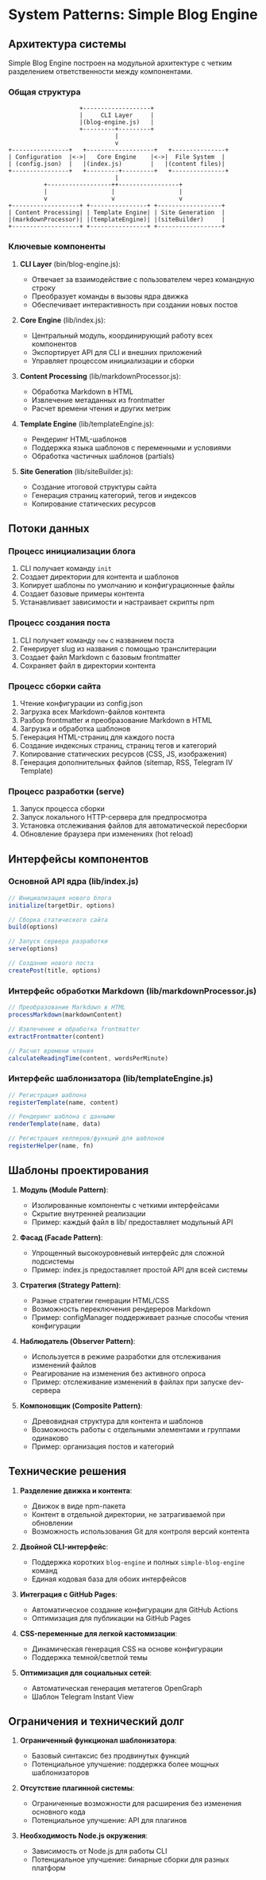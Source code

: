 # System Patterns: Simple Blog Engine

## Архитектура системы

Simple Blog Engine построен на модульной архитектуре с четким разделением ответственности между компонентами.

### Общая структура

```
                    +-------------------+
                    |     CLI Layer     |
                    |(blog-engine.js)   |
                    +---------+---------+
                              |
                              v
+----------------+   +-------------------+   +---------------+
| Configuration  |<->|   Core Engine    |<->|  File System  |
| (config.json)  |   |(index.js)        |   |(content files)|
+----------------+   +---------+---------+   +---------------+
                              |
          +------------------++-----------------+
          |                  |                  |
          v                  v                  v
+-------------------+ +----------------+ +------------------+
| Content Processing| | Template Engine| | Site Generation  |
|(markdownProcessor)| |(templateEngine)| |(siteBuilder)     |
+-------------------+ +----------------+ +------------------+
```

### Ключевые компоненты

1. **CLI Layer** (bin/blog-engine.js): 
   - Отвечает за взаимодействие с пользователем через командную строку
   - Преобразует команды в вызовы ядра движка
   - Обеспечивает интерактивность при создании новых постов

2. **Core Engine** (lib/index.js):
   - Центральный модуль, координирующий работу всех компонентов
   - Экспортирует API для CLI и внешних приложений
   - Управляет процессом инициализации и сборки

3. **Content Processing** (lib/markdownProcessor.js):
   - Обработка Markdown в HTML
   - Извлечение метаданных из frontmatter
   - Расчет времени чтения и других метрик

4. **Template Engine** (lib/templateEngine.js):
   - Рендеринг HTML-шаблонов
   - Поддержка языка шаблонов с переменными и условиями
   - Обработка частичных шаблонов (partials)

5. **Site Generation** (lib/siteBuilder.js):
   - Создание итоговой структуры сайта
   - Генерация страниц категорий, тегов и индексов
   - Копирование статических ресурсов

## Потоки данных

### Процесс инициализации блога

1. CLI получает команду `init`
2. Создает директории для контента и шаблонов
3. Копирует шаблоны по умолчанию и конфигурационные файлы
4. Создает базовые примеры контента
5. Устанавливает зависимости и настраивает скрипты npm

### Процесс создания поста

1. CLI получает команду `new` с названием поста
2. Генерирует slug из названия с помощью транслитерации
3. Создает файл Markdown с базовым frontmatter
4. Сохраняет файл в директории контента

### Процесс сборки сайта

1. Чтение конфигурации из config.json
2. Загрузка всех Markdown-файлов контента
3. Разбор frontmatter и преобразование Markdown в HTML
4. Загрузка и обработка шаблонов
5. Генерация HTML-страниц для каждого поста
6. Создание индексных страниц, страниц тегов и категорий
7. Копирование статических ресурсов (CSS, JS, изображения)
8. Генерация дополнительных файлов (sitemap, RSS, Telegram IV Template)

### Процесс разработки (serve)

1. Запуск процесса сборки
2. Запуск локального HTTP-сервера для предпросмотра
3. Установка отслеживания файлов для автоматической пересборки
4. Обновление браузера при изменениях (hot reload)

## Интерфейсы компонентов

### Основной API ядра (lib/index.js)

```javascript
// Инициализация нового блога
initialize(targetDir, options)

// Сборка статического сайта
build(options)

// Запуск сервера разработки
serve(options)

// Создание нового поста
createPost(title, options)
```

### Интерфейс обработки Markdown (lib/markdownProcessor.js)

```javascript
// Преобразование Markdown в HTML
processMarkdown(markdownContent)

// Извлечение и обработка frontmatter
extractFrontmatter(content)

// Расчет времени чтения
calculateReadingTime(content, wordsPerMinute)
```

### Интерфейс шаблонизатора (lib/templateEngine.js)

```javascript
// Регистрация шаблона
registerTemplate(name, content)

// Рендеринг шаблона с данными
renderTemplate(name, data)

// Регистрация хелперов/функций для шаблонов
registerHelper(name, fn)
```

## Шаблоны проектирования

1. **Модуль (Module Pattern)**:
   - Изолированные компоненты с четкими интерфейсами
   - Скрытие внутренней реализации
   - Пример: каждый файл в lib/ предоставляет модульный API

2. **Фасад (Facade Pattern)**:
   - Упрощенный высокоуровневый интерфейс для сложной подсистемы
   - Пример: index.js предоставляет простой API для всей системы

3. **Стратегия (Strategy Pattern)**:
   - Разные стратегии генерации HTML/CSS
   - Возможность переключения рендереров Markdown
   - Пример: configManager поддерживает разные способы чтения конфигурации

4. **Наблюдатель (Observer Pattern)**:
   - Используется в режиме разработки для отслеживания изменений файлов
   - Реагирование на изменения без активного опроса
   - Пример: отслеживание изменений в файлах при запуске dev-сервера

5. **Компоновщик (Composite Pattern)**:
   - Древовидная структура для контента и шаблонов
   - Возможность работы с отдельными элементами и группами одинаково
   - Пример: организация постов и категорий

## Технические решения

1. **Разделение движка и контента**:
   - Движок в виде npm-пакета
   - Контент в отдельной директории, не затрагиваемой при обновлении
   - Возможность использования Git для контроля версий контента

2. **Двойной CLI-интерфейс**:
   - Поддержка коротких `blog-engine` и полных `simple-blog-engine` команд
   - Единая кодовая база для обоих интерфейсов

3. **Интеграция с GitHub Pages**:
   - Автоматическое создание конфигурации для GitHub Actions
   - Оптимизация для публикации на GitHub Pages

4. **CSS-переменные для легкой кастомизации**:
   - Динамическая генерация CSS на основе конфигурации
   - Поддержка темной/светлой темы

5. **Оптимизация для социальных сетей**:
   - Автоматическая генерация метатегов OpenGraph
   - Шаблон Telegram Instant View

## Ограничения и технический долг

1. **Ограниченный функционал шаблонизатора**:
   - Базовый синтаксис без продвинутых функций
   - Потенциальное улучшение: поддержка более мощных шаблонизаторов

2. **Отсутствие плагинной системы**:
   - Ограниченные возможности для расширения без изменения основного кода
   - Потенциальное улучшение: API для плагинов

3. **Необходимость Node.js окружения**:
   - Зависимость от Node.js для работы CLI
   - Потенциальное улучшение: бинарные сборки для разных платформ 